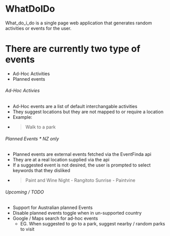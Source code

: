 # WhatDoIDo
What_do_i_do is a single page web application that generates random activities or events for the user.

There are currently two type of events
=======================================
- Ad-Hoc Activities
- Planned events

###### Ad-Hoc Activies
- Ad-Hoc events are a list of default interchangable activities
- They suggest locations but they are not mapped to or require a location
- Example:
- > Walk to a park

###### Planned Events * *NZ only*
- Planned events are external events fetched via the EventFinda api
- They are at a real location supplied via the api
- If a suggested event is not desired, the user is prompted to select keywords that they disliked
- > Paint and Wine Night - Rangitoto Sunrise - Paintvine


###### Upcoming / TODO
- Support for Australian planned Events
- Disable planned events toggle when in un-supported country
- Google / Maps search for ad-hoc events
  - EG. When suggested to go to a park, suggest nearby /  random parks to visit
